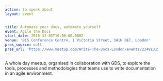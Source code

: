 ```yaml
---
action: to speak about
layout: event


title: Automate your docs, automate yourself
event: Agile the Docs
start_date: 2016-12-05T10:00:00.000Z
venue: 'BIS Conference Centre, 1 Victoria Street, SW1H 0ET, London'
pres_source: null
pres_url: 'https://www.meetup.com/Write-The-Docs-London/events/234913157/'
---
```


A whole day meetup, organised in collaboration with GDS, to explore the tools, processes and methodologies that teams use to write documentation in an agile environment.
